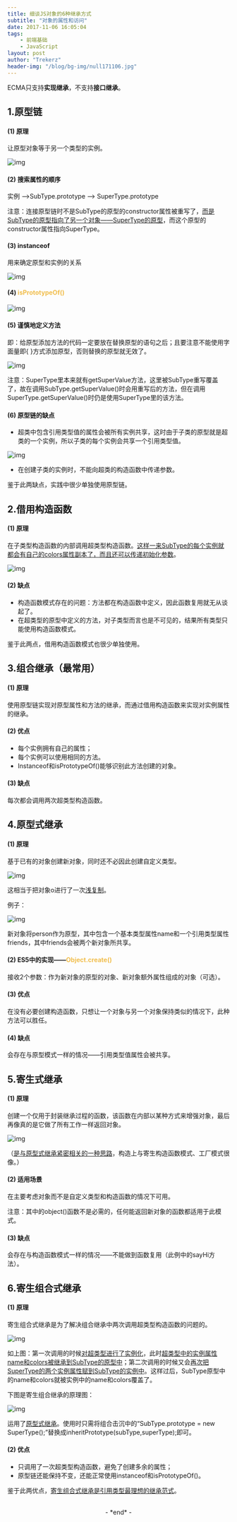 ```yaml
---
title: 细谈JS对象的6种继承方式
subtitle: "对象的属性和访问"
date: 2017-11-06 16:05:04
tags: 
	- 前端基础
	- JavaScript
layout: post
author: "Trekerz"
header-img: "/blog/bg-img/null171106.jpg"
---
```




ECMA只支持**实现继承**，不支持**接口继承**。

## **1.原型链**

#### **(1) 原理**

让原型对象等于另一个类型的实例。

![img](1.png)

#### **(2) 搜索属性的顺序**

实例 -->SubType.prototype --> SuperType.prototype

注意：连接原型链时不是SubType的原型的constructor属性被重写了，<u>而是SubType的原型指向了另一个对象——SuperType的原型</u>，而这个原型的constructor属性指向SuperType。

#### **(3) instanceof**

用来确定原型和实例的关系

![img](2.png)

#### **(4) <font color='#F1BE4D'>isPrototypeOf()</font>**

![img](3.png)

#### **(5) 谨慎地定义方法**

即：给原型添加方法的代码一定要放在替换原型的语句之后；且要注意不能使用字面量即{ }方式添加原型，否则替换的原型就无效了。

![img](4.png)

注意：SuperType里本来就有getSuperValue方法，这里被SubType重写覆盖了，故在调用SubType.getSuperValue()时会用重写后的方法，但在调用SuperType.getSuperValue()时仍是使用SuperType里的该方法。

#### **(6) 原型链的缺点**

* 超类中包含引用类型值的属性会被所有实例共享，这时由于子类的原型就是超类的一个实例，所以子类的每个实例会共享一个引用类型值。

![img](5.png)

* 在创建子类的实例时，不能向超类的构造函数中传递参数。

鉴于此两缺点，实践中很少单独使用原型链。

## **2.借用构造函数**

#### **(1) 原理**

在子类型构造函数的内部调用超类型构造函数。<u>这样一来SubType的每个实例就都会有自己的colors属性副本了，而且还可以传递初始化参数</u>。

![img](6.png)

#### **(2) 缺点**

* 构造函数模式存在的问题：方法都在构造函数中定义，因此函数复用就无从谈起了。
* 在超类型的原型中定义的方法，对子类型而言也是不可见的，结果所有类型只能使用构造函数模式。

鉴于此两点，借用构造函数模式也很少单独使用。

## **3.组合继承（最常用）**

#### **(1) 原理**

使用原型链实现对原型属性和方法的继承，而通过借用构造函数来实现对实例属性的继承。

#### **(2) 优点**

* 每个实例拥有自己的属性；
* 每个实例可以使用相同的方法。
* Instanceof和isPrototypeOf()能够识别此方法创建的对象。

#### **(3) 缺点**

每次都会调用两次超类型构造函数。

## **4.原型式继承**

#### **(1) 原理**

基于已有的对象创建新对象，同时还不必因此创建自定义类型。

![img](7.png)

这相当于把对象o进行了一次<u>浅复制</u>。

例子：

![img](8.png)

新对象将person作为原型，其中包含一个基本类型属性name和一个引用类型属性friends，其中friends会被两个新对象所共享。

#### **(2) ES5中的实现——<font color='#F1BE4D'>Object.create()</font>**

接收2个参数：作为新对象的原型的对象、新对象额外属性组成的对象（可选）。

#### **(3) 优点**

在没有必要创建构造函数，只想让一个对象与另一个对象保持类似的情况下，此种方法可以胜任。

#### **(4) 缺点**

会存在与原型模式一样的情况——引用类型值属性会被共享。

## **5.寄生式继承**

#### **(1) 原理**

创建一个仅用于封装继承过程的函数，该函数在内部以某种方式来增强对象，最后再像真的是它做了所有工作一样返回对象。

![img](9.png)

（<u>是与原型式继承紧密相关的一种思路</u>，构造上与寄生构造函数模式、工厂模式很像。）

#### **(2) 适用场景**

在主要考虑对象而不是自定义类型和构造函数的情况下可用。

注意：其中的object()函数不是必需的，任何能返回新对象的函数都适用于此模式。

#### **(3) 缺点**

会存在与构造函数模式一样的情况——不能做到函数复用（此例中的sayHi方法）。

## **6.寄生组合式继承**

#### **(1) 原理**

寄生组合式继承是为了解决组合继承中两次调用超类型构造函数的问题的。

![img](10.png)

如上图：第一次调用的时候<u>对超类型进行了实例化</u>，此时<u>超类型中的实例属性name和colors被继承到SubType的原型中</u>；第二次调用的时候又会<u>再次把SuperType的两个实例属性赋到SubType的实例中</u>。这样过后，SubType原型中的name和colors就被实例中的name和colors覆盖了。

下图是寄生组合继承的原理图：

![img](11.png)

运用了<u>原型式继承</u>。使用时只需将组合击沉中的“SubType.prototype = new SuperType();”替换成inheritPrototype(subType,superType);即可。

#### **(2) 优点**

* 只调用了一次超类型构造函数，避免了创建多余的属性；
* 原型链还能保持不变，还能正常使用instanceof和isPrototypeOf()。

鉴于此两优点，<u>寄生组合式继承是引用类型最理想的继承范式</u>。

<br/>

<center>-&nbsp;*end*&nbsp;-</center>

<br/>